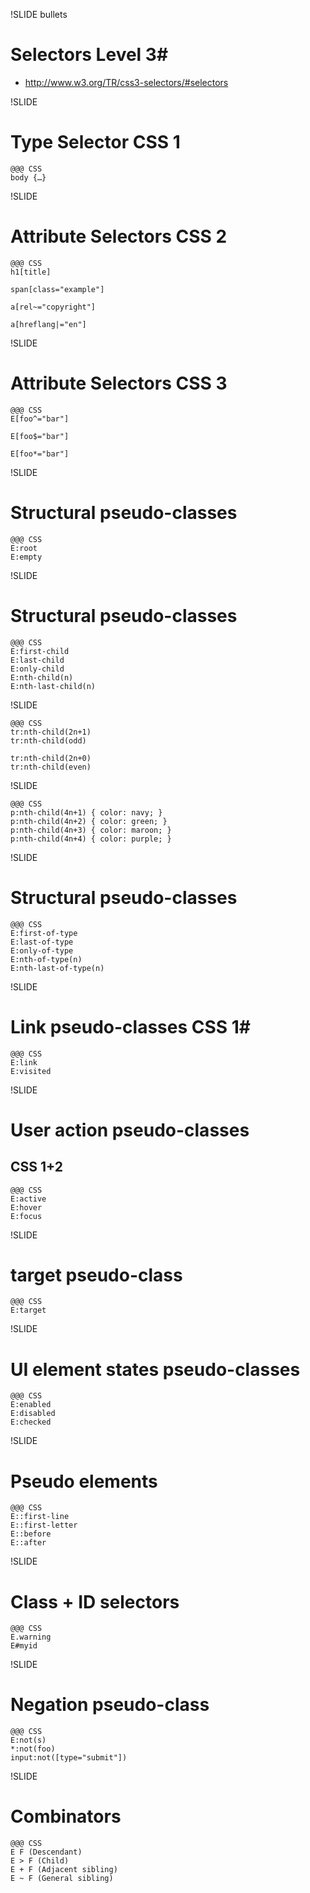 !SLIDE bullets
# Selectors Level 3#
* <http://www.w3.org/TR/css3-selectors/#selectors>

!SLIDE
# Type Selector CSS 1 #

    @@@ CSS
    body {…}

!SLIDE
# Attribute Selectors CSS 2 #

    @@@ CSS
    h1[title]

    span[class="example"]

    a[rel~="copyright"]

    a[hreflang|="en"]

!SLIDE
# Attribute Selectors CSS 3 #

    @@@ CSS
    E[foo^="bar"]

    E[foo$="bar"]

    E[foo*="bar"]

!SLIDE
# Structural pseudo-classes #

    @@@ CSS
    E:root
    E:empty

!SLIDE
# Structural pseudo-classes #

    @@@ CSS
    E:first-child
    E:last-child
    E:only-child
    E:nth-child(n)
    E:nth-last-child(n)

!SLIDE

    @@@ CSS
    tr:nth-child(2n+1)
    tr:nth-child(odd)

    tr:nth-child(2n+0)
    tr:nth-child(even)

!SLIDE

    @@@ CSS
    p:nth-child(4n+1) { color: navy; }
    p:nth-child(4n+2) { color: green; }
    p:nth-child(4n+3) { color: maroon; }
    p:nth-child(4n+4) { color: purple; }

!SLIDE
# Structural pseudo-classes #

    @@@ CSS
    E:first-of-type
    E:last-of-type
    E:only-of-type
    E:nth-of-type(n)
    E:nth-last-of-type(n)

!SLIDE
# Link pseudo-classes CSS 1#

    @@@ CSS
    E:link
    E:visited

!SLIDE
# User action pseudo-classes
## CSS 1+2

    @@@ CSS
    E:active
    E:hover
    E:focus

!SLIDE
# target pseudo-class #

    @@@ CSS
    E:target

!SLIDE
# UI element states pseudo-classes #

    @@@ CSS
    E:enabled
    E:disabled
    E:checked

!SLIDE
# Pseudo elements #

    @@@ CSS
    E::first-line
    E::first-letter
    E::before
    E::after

!SLIDE
# Class + ID selectors #

    @@@ CSS
    E.warning
    E#myid

!SLIDE
# Negation pseudo-class #

    @@@ CSS
    E:not(s)
    *:not(foo)
    input:not([type="submit"])

!SLIDE
# Combinators #

    @@@ CSS
    E F (Descendant)
    E > F (Child)
    E + F (Adjacent sibling)
    E ~ F (General sibling)


